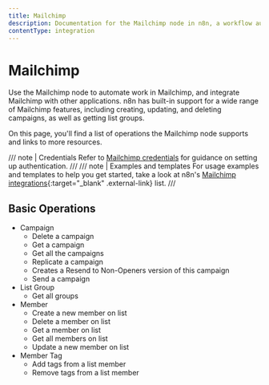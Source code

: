 ```yaml
---
title: Mailchimp
description: Documentation for the Mailchimp node in n8n, a workflow automation platform. Includes details of operations and configuration, and links to examples and credentials information.
contentType: integration
---
```


# Mailchimp

Use the Mailchimp node to automate work in Mailchimp, and integrate Mailchimp with other applications. n8n has built-in support for a wide range of Mailchimp features, including creating, updating, and deleting campaigns, as well as getting list groups. 

On this page, you'll find a list of operations the Mailchimp node supports and links to more resources.

/// note | Credentials
Refer to [Mailchimp credentials](/integrations/builtin/credentials/mailchimp/) for guidance on setting up authentication. 
///
/// note | Examples and templates
For usage examples and templates to help you get started, take a look at n8n's [Mailchimp integrations](https://n8n.io/integrations/mailchimp/){:target="_blank" .external-link} list.
///

## Basic Operations

* Campaign
    * Delete a campaign
    * Get a campaign
    * Get all the campaigns
    * Replicate a campaign
    * Creates a Resend to Non-Openers version of this campaign
    * Send a campaign
* List Group
    * Get all groups
* Member
    * Create a new member on list
    * Delete a member on list
    * Get a member on list
    * Get all members on list
    * Update a new member on list
* Member Tag
    * Add tags from a list member
    * Remove tags from a list member
